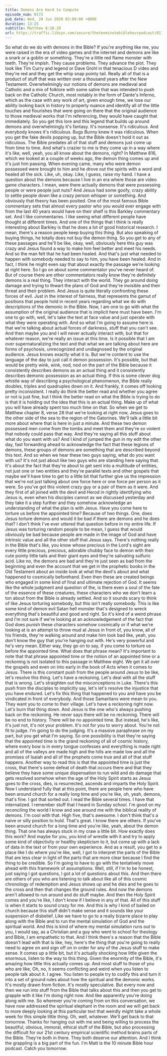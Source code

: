 ```yaml
---
title: Demons Are Hard to Compute
episode_num: 0173
pub_date: Wed, 24 Jun 2020 03:00:00 +0000
duration: 13:25
subtitle: Matthew 8:28-29
url: https://traffic.libsyn.com/secure/thetenminutebiblehourpodcast/0173_-_Demons_are_Hard_to_Compute.mp3
---
```


 So what do we do with demons in the Bible? If you're anything like me, you were raised in the era of video games and the internet and demons are like a snark or a goblin or something. They're a little red flame monster with teeth. They're impish. They cause problems. They advance the plot. They look like Tim Curry and legend or Dave Grohl in that tenacious D video and they're red and they get the whip snap pointy tail. Really all of that is a product of stuff that was written over a thousand years after the New Testament. Overwhelmingly our notions of demons are medieval and Catholic and a mix of folklore with some satire that was intended to push back on the Catholic Church, most notably in the form of Dante's Inferno, which as the case with any work of art, given enough time, we lose our ability looking back in history to properly nuance and identify all of the little touches and flourishes that were going on there that the original audience to those medieval works that I'm referencing, they would have caught that immediately. So you get this lore and this legend that builds up around demons and overwhelmingly it's fantasy. It's nonsense. It's ridiculous. And everybody knows it's ridiculous. Bugs Bunny knew it was ridiculous. When you get the fake devils popping up, but the Bible doesn't hold it out as ridiculous. The Bible predates all of that stuff and demons just come up from time to time. And what's crazier to me is they come up in a way where it's like, well, yeah, you all know about the demons, right? In Matthew 816, which we looked at a couple of weeks ago, the demon thing comes up and it's just him passing. When evening came, many who were demon possessed were brought to him and he drove out the spirits with a word and healed all the sick. Like, uh, okay. Like, I guess, raise my hand. I have a question about the demons because I live in an era where those are video game characters. I mean, were there actually demons that were possessing people or were people just nuts? And Jesus had some goofy, crazy ability to settle people down like a crazy person whisper or something. And obviously that theory has been posited. One of the most famous Bible commentary sets that almost every pastor who you would ever engage with from the last 40 years would have on their shelf is this Barkley commentary set. And I like commentaries. I like seeing what different people have thought at different times. And one of the things that I think is really interesting about Barkley is that he does a lot of good historical research. I mean, there's a reason people keep buying this thing. But also speaking of buying things, he totally does not buy the demon thing. So you get to any of these passages and he'll be like, okay, well, obviously here this guy was crazy and Jesus found a way to make him feel better and meet his needs. And so the man felt that he had been healed. And that's just what needed to happen with somebody needed to say to him, you have been healed. And in fact, I think he might even say that about exactly the passage we're looking at right here. So I go on about some commentator you've never heard of. But of course there are other commentators really know they're definitely demons is a real thing. They interact with the world. They go around doing damage and trying to thwart the plans of God and they're invisible and their threat and their problem. And Jesus is quite literally confronting these forces of evil. Just in the interest of fairness, that represents the gamut of positions that people hold in recent years regarding what we do with descriptions of the demonic in the Bible. Now, I am one to go with what the assumption of the original audience that is implicit here must have been. I'm one to go with, well, let's take the text at face value and just operate with what they were operating with. And so what I'm going to assume here is that we're talking about actual forces of darkness, stuff that you can't see. And then maybe you and I will never actually interact with, but that for whatever reason, we're really an issue at this time. Is it possible that I am over supernaturalizing the text and that what we are talking about here are forms of psychosis, unrecognized and undiagnosed by the original audience. Jesus knows exactly what it is. But we're content to use the language of the day to just call it demon possession. It's possible, but that would be pretty wink, wink, nod, nod on the part of the Bible because it consistently describes demons as an actual thing and it consistently describes demonic possession as an actual thing. If this is some clever dog whistle way of describing a psychological phenomenon, the Bible really doubles, triples and quadruples down on it. And frankly, it comes off looking pretty inconsistent. I really do think the better read and whether you agree or not is just fine, but I think the better read on what the Bible is trying to do is that it is holding out the idea that this is an actual thing. Make up of what you will have already spent too much time on that. So when we get to Matthew chapter 8, verse 28 that we're looking at right now, Jesus goes to the other side of the sea to the region of the Gatorines. We'll talk a little bit more about where that is here in just a minute. And these two demon possessed men come from the tombs and meet them and they're so violent that nobody could pass that way. And they're saying all this stuff about what do you want with us? And I kind of jumped the gun in my edit the other day, fast forwarding ahead to acknowledge the fact that these legions of demons, these groups of demons are something that are described beyond this text. And so when we hear these two guys saying, what do you want with us? It's not just about like two guys who are standing here saying that. It's about the fact that they're about to get sent into a multitude of entities, not just one or two entities and they're parallel texts and other gospels that maybe we'll have time to get to a little bit that further give us the impression that we're not just talking about one force here or one force per person as it were. So you've got this violent crazy guy or a pair of them as it were. And they first of all joined with the devil and Herod in rightly identifying who Jesus is, even when his disciples cannot as we discussed yesterday and they take it a step further and they somehow acknowledge an understanding of what the plan is with Jesus. Have you come here to torture us before the appointed time? Because of two things. One, does Jesus torture demons and would it be bad if there are demons and he does that? I don't think I've ever uttered that question before in my entire life. If Jesus was torturing random people to be mean, I guess that would obviously be bad because people are made in the image of God and have intrinsic value and all the other stuff that Jesus says. There's nothing really in the Bible that's like, you know whose precious in the Lord's sight are every little precious, precious, adorable chubby face to demon with their cute pointy little tails and their giant eyes and they're salivating sulfuric acid. Like no, the demons are bad and they're just seen as bad from the beginning and even the account that we get in the prophetic books in the Old Testament about an inside look at what the devil's about and what happened to cosmically beforehand. Even then these are created beings who engaged in some kind of final and ultimate rejection of God. It seems like the whole judgment and question of the, is there even a soul of the fate of the essence of these creatures, these characters who we don't learn a ton about from the Bible is already settled. And so it sounds scary to think of like Jesus torturing somebody, but this isn't really somebody. This is like some kind of demon evil Satan hell monster that's designed to wreck everything that's beautiful and good and right. So it's kind of a weird phrase and I'm not sure if we're looking at an acknowledgement of the fact that God does punish these characters somehow cosmically or if what we're looking at is an attempt to throw mud at Jesus in front of, you know, all of his friends, they're walking around and make him look bad like, yeah, you don't know the guy that you're hanging out with. He's very powerful and he's very mean. Either way, they go on to say, if you come to torture us before the appointed time. What does that phrase mean? It's important to note that that phrase appointed time or the notion of an appointed time or a reckoning is not isolated to this passage in Matthew eight. We get it all over the gospels and even on into early in the book of Acts when it comes to Jesus. There is this constant push from the people around Jesus to be like, let's resolve this thing. Let's have a reckoning. Let's deal with all the stuff that is wrong. Let's straighten out the misconceptions in Luke. There's this push from the disciples to implicitly say, let's let's resolve the injustice that you have endured. Let's fix this thing that happened to you and have you be vindicated in front of everybody. And those Samaritans were mean to you. They want you to come to their village. Let's have a reckoning right now. Let's burn that thing down. And Jesus is the one who's always pushing back on the reckoning. He never says there will be no reckoning. There will be no end to history. There will be no appointed time. But instead, he's like, it's just not, it's not your problem. It's not for you to worry about. You're not fit to judge. I'm going to do the judging. It's a massive paraphrase on my part, but you get what I'm saying. So one possibility is that they're saying that the appointed time is the grand reckoning of all of cosmic history, where every bow is in every tongue confesses and everything is made right and all of the valleys are made high and the hills are made low and all the promises of Isaiah and all of the prophets come true and all of that stuff happens. Another way to read this is that the appointed time is just the cross, that there's some defeat of death that occurs there and that they believe they have some unique dispensation to run wild and do damage that gets resolved somehow when the age of the Holy Spirit starts as Jesus goes to the cross, dies, is resurrected, ascends and imparts the Holy Spirit. Now I understand fully that at this point, there are people here who have been around church for a really long time and you're like, oh, yeah, demons, that's fine. I got that sorted out. I read the Bible several times. I have that internalized. I remember stuff that I heard in Sunday school. I'm good on my reconciling the world I know and see around me with the biblical reality of demons. I'm cool with that. High five, that's awesome. I don't think that's a naive or silly position to hold. That's great. I know there are others. If you've been around church for a long time and you're like, yeah, about the demon thing. That one has always stuck in my craw a little bit. How exactly does this work? And maybe for you, you kind of wrestle with it and try to apply some kind of objectivity or healthy skepticism to it, but come up with a lack of data in the text or from your own experience. And as a result, you get to a place like I do where you're like, well, I got to interpret the parts of the Bible that are less clear in light of the parts that are more clear because I find the thing to be credible. So I'm going to have to go with the tentatively move ahead with this framework of assumptions. Well, still, if I'm to be honest, just saying I got questions, I got a lot of questions about this. And then there are others of you who are listening to talk about like all of this cosmic chronology of redemption and Jesus shows up and he dies and he goes to the cross and then that changes the ground rules. And now the demons aren't allowed to run around and do stuff maybe. And then the Holy Spirit comes and you're like, I don't know if I believe in any of that. All of this stuff is when it starts to sound crazy for me. And this is why I kind of bailed on church because this stuff didn't make sense and it sounds like your suspension of disbelief. Like we have to go to a really bizarre place to play along with the Bible and to run the mental simulation of God and the spiritual world. And this is kind of where my mental simulation runs out to you, I would say, as a Christian and a guy who went to school for theology and Bible, I am empathetic to that. And I think there's a reason that the Bible doesn't lead with that is like, hey, here's the thing that you're going to really need to agree on and sign off on in order for any of the Jesus stuff to make sense. It comes up a little bit, but it's actually shocking how little given the enormous, listen to the way to this thing. Given the enormity of the Bible, it's amazing how little this actually comes up. And most stuff to those of you who are like, Oh, no, it seems conflicting and weird when you listen to people talk about it. I agree. You listen to people try to codify this and turn it into a set of ground rules about how the spiritual and the demonic works. It's mostly drawn from fiction. It's mostly speculative. But every now and then we run into stuff from the Bible that talks about this and then you get to grapple with it like I'm doing right now. And like apparently you're doing along with me. So wherever you're coming from on this conversation, we have now addressed the spiritual elephant in the room and we will get back to more deeply looking at this particular text that weirdly might take a whole week for this simple little thing. Oh, well, whatever. We'll get back to that tomorrow. Thanks for hanging out with me and being willing to process the beautiful, obvious, immoral, ethical stuff of the Bible, but also processing the difficult for our 21st century empirical scientific method brains parts of the Bible. They're both in there. They both deserve our attention. And I think the grappling is a big part of the fun. I'm Matt is the 10 minute Bible hour podcast. Catch you tomorrow.